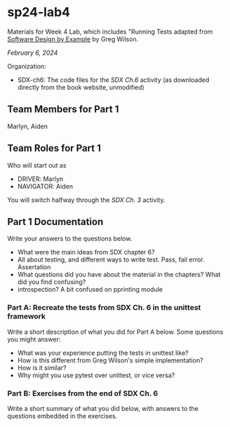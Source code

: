 # sp24-lab4
Materials for Week 4 Lab, which includes "Running Tests adapted from [Software Design by Example](https://third-bit.com/sdxpy/) by Greg Wilson.

_February 6, 2024_

Organization:
* SDX-ch6: The code files for the _SDX Ch.6_ activity (as downloaded directly from the book website, unmodified) 

## Team Members for Part 1
Marlyn, Aiden

## Team Roles for Part 1
Who will start out as
* DRIVER: Marlyn
* NAVIGATOR: Aiden

You will switch halfway through the _SDX Ch. 3_ activity.

## Part 1 Documentation

Write your answers to the questions below.

* What were the main ideas from SDX chapter 6?
* All about testing, and different ways to write test. Pass, fail error. Assertation 
* What questions did you have about the material in the chapters? What did you find confusing?
* introspection? A bit confused on pprinting module

### Part A: Recreate the tests from SDX Ch. 6 in the unittest framework

Write a short description of what you did for Part A below. Some questions you might answer: 
* What was your experience putting the tests in unittest like? 
* How is this different from Greg Wilson's simple implementation? 
* How is it similar? 
* Why might you use pytest over unittest, or vice versa?

### Part B: Exercises from the end of SDX Ch. 6

Write a short summary of what you did below, with answers to the questions embedded in the exercises.

